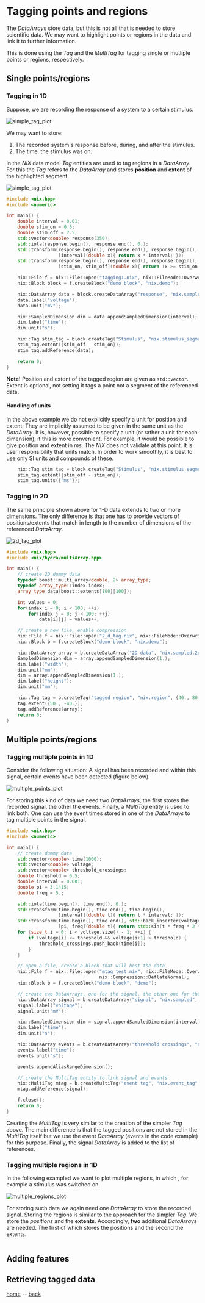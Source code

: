 # Tagging points and regions

The *DataArray*s store data, but this is not all that is needed to
store scientific data. We may want to highlight points or regions in
the data and link it to further information.

This is done using the *Tag* and the *MultiTag* for tagging single or
mutliple points or regions, respectively.


## Single points/regions

### Tagging in 1D

Suppose, we are recording the response of a system to a certain
stimulus.

![simple_tag_plot](./images/tag1.png "a system's response to a stimulus")

We may want to store:

1. The recorded system's response before, during, and after the stimulus.
2. The time, the stimulus was on.

In the *NIX* data model *Tag* entities are used to tag regions in a
*DataArray*. For this the *Tag* refers to the *DataArray* and
stores **position** and **extent** of the highlighted segment.

![simple_tag_plot](./images/tag2.png "a system's response to a stimulus")

```c++
#include <nix.hpp>
#include <numeric>

int main() {
    double interval = 0.01;
    double stim_on = 0.5;
    double stim_off = 2.5;
    std::vector<double> response(350);
    std::iota(response.begin(), response.end(), 0.);
    std::transform(response.begin(), response.end(), response.begin(),
                   [interval](double x){ return x * interval; });
    std::transform(response.begin(), response.end(), response.begin(),
                   [stim_on, stim_off](double x){ return (x >= stim_on && x < stim_off) ? 1 : 0; });

    nix::File f = nix::File::open("tagging1.nix", nix::FileMode::Overwrite);
    nix::Block block = f.createBlock("demo block", "nix.demo");

    nix::DataArray data = block.createDataArray("response", "nix.sampled", response);
    data.label("voltage");
    data.unit("mV");

    nix::SampledDimension dim = data.appendSampledDimension(interval);
    dim.label("time");
    dim.unit("s");

    nix::Tag stim_tag = block.createTag("Stimulus", "nix.stimulus_segment", {stim_on});
    stim_tag.extent({stim_off - stim_on});
    stim_tag.addReference(data);

    return 0;
}
```

**Note!** Position and extent of the tagged region are given as
``std::vector``. Extent is optional, not setting it tags a point not
a segment of the referenced data.


#### Handling of units
In the above example we do not explicitly specify a unit for position
and extent. They are implicitly assumed to be given in the same unit
as the *DataArray*. It is, however, possible to specify a unit (or
rather a unit for each dimension), if this is more convenient. For
example, it would be possible to give position and extent in *ms*. The
*NIX* does not validate at this point. It is user responsibility that
units match. In order to work smoothly, it is best to use only SI
units and compounds of these.

```c++
    nix::Tag stim_tag = block.createTag("Stimulus", "nix.stimulus_segment", {stim_on});
    stim_tag.extent({stim_off - stim_on});
    stim_tag.units({"ms"});
```

### Tagging in 2D

The same principle shown above for 1-D data extends to two or more
dimensions. The only difference is that one has to provide vectors of
positions/extents that match in length to the number of dimensions of
the referenced *DataArray*.

![2d_tag_plot](./images/2d_tag.png "tagging in 2-D")

```c++
#include <nix.hpp>
#include <nix/hydra/multiArray.hpp>

int main() {
    // create 2D dummy data
    typedef boost::multi_array<double, 2> array_type;
    typedef array_type::index index;
    array_type data(boost::extents[100][100]);

    int values = 0;
    for(index i = 0; i < 100; ++i)
        for(index j = 0; j < 100; ++j)
            data[i][j] = values++;

    // create a new file, enable compression
    nix::File f = nix::File::open("2_d_tag.nix", nix::FileMode::Overwrite, "hdf5", nix::Compression::DeflateNormal);
    nix::Block b = f.createBlock("demo block", "nix.demo");

    nix::DataArray array = b.createDataArray("2D data", "nix.sampled.2d", data);
    SampledDimension dim = array.appendSampledDimension(1.);
    dim.label("width");
    dim.unit("mm");
    dim = array.appendSampledDimension(1.);
    dim.label("height");
    dim.unit("mm");

    nix::Tag tag = b.createTag("tagged region", "nix.region", {40., 80.});
    tag.extent({50., -40.});
    tag.addReference(array);
    return 0;
}
```

## Multiple points/regions

### Tagging multiple points in 1D

Consider the following situation: A signal has been recorded and
within this signal, certain events have been detected (figure below).

![multiple_points_plot](./images/multiple_points.png "multiple events")

For storing this kind of data we need two *DataArrays*, the first
stores the recorded signal, the other the events. Finally, a
*MultiTag* entity is used to link both. One can use the event times
stored in one of the *DataArrays* to tag multiple points in the
signal.

```c++
#include <nix.hpp>
#include <numeric>

int main() {
    // create dummy data
    std::vector<double> time(1000);
    std::vector<double> voltage;
    std::vector<double> threshold_crossings;
    double threshold = 0.5;
    double interval = 0.001;
    double pi = 3.1415;
    double freq = 5.;

    std::iota(time.begin(), time.end(), 0.);
    std::transform(time.begin(), time.end(), time.begin(),
                   [interval](double t){ return t * interval; });
    std::transform(time.begin(), time.end(), std::back_inserter(voltage),
                   [pi, freq](double t){ return std::sin(t * freq * 2 * pi) + std::sin(t * freq * 4 * pi) * 0.4; });
    for (size_t i = 0; i < voltage.size() - 1; ++i) {
        if (voltage[i] <= threshold && voltage[i+1] > threshold) {
            threshold_crossings.push_back(time[i]);
        }
    }

    // open a file, create a block that will host the data
    nix::File f = nix::File::open("mtag_test.nix", nix::FileMode::Overwrite, "hdf5",
                                  nix::Compression::DeflateNormal);
    nix::Block b = f.createBlock("demo block", "demo");

    // create two DataArrays, one for the signal, the other one for the events
    nix::DataArray signal = b.createDataArray("signal", "nix.sampled", voltage);
    signal.label("voltage");
    signal.unit("mV");

    nix::SampledDimension dim = signal.appendSampledDimension(interval);
    dim.label("time");
    dim.unit("s");

    nix::DataArray events = b.createDataArray("threshold crossings", "nix.event_times", threshold_crossings);
    events.label("time");
    events.unit("s");

    events.appendAliasRangeDimension();

    // create the MultiTag entity to link signal and events
    nix::MultiTag mtag = b.createMultiTag("event tag", "nix.event_tag", events);
    mtag.addReference(signal);

    f.close();
    return 0;
}
```

Creating the *MultiTag* is very similar to the creation of the simpler
*Tag* above. The main difference is that the tagged positions are not
stored in the *MultiTag* itself but we use the event *DataArray*
(events in the code example) for this purpose. Finally, the signal
*DataArray* is added to the list of references.


### Tagging multiple regions in 1D

In the following exampled we want to plot multiple regions, in which ,
for example a stimulus was switched on.

![multiple_regions_plot](./images/multiple_regions.png "multiple regions")

For storing such data we again need one *DataArray* to store the
recorded signal. Storing the regions is similar to the approach for
the simpler *Tag*. We store the *positions* and the
**extents**. Accordingly, **two** additional *DataArray*s are
needed. The first of which stores the positions and the second the
extents.

```c++


```
## Adding features


## Retrieving tagged data



[home](./index.md "g-node.github.io/nix") -- [back](./getting_started.md "NIX Introduction")
